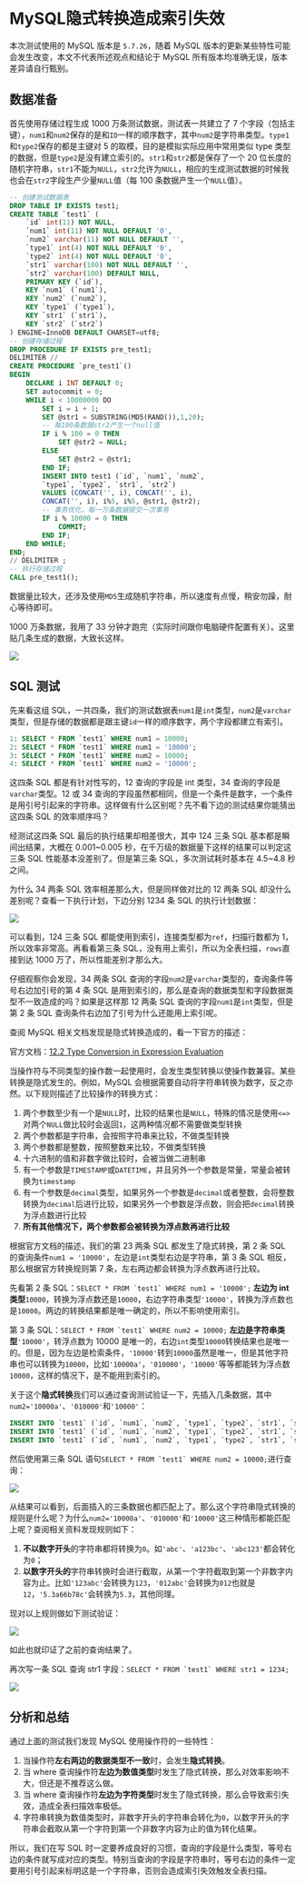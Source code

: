 # MySQL隐式转换造成索引失效

本次测试使用的 MySQL 版本是 `5.7.26`，随着 MySQL 版本的更新某些特性可能会发生改变，本文不代表所述观点和结论于 MySQL 所有版本均准确无误，版本差异请自行甄别。

## 数据准备

首先使用存储过程生成 1000 万条测试数据，测试表一共建立了 7 个字段（包括主键），`num1`和`num2`保存的是和`ID`一样的顺序数字，其中`num2`是字符串类型。`type1`和`type2`保存的都是主键对 5 的取模，目的是模拟实际应用中常用类似 type 类型的数据，但是`type2`是没有建立索引的。`str1`和`str2`都是保存了一个 20 位长度的随机字符串，`str1`不能为`NULL`，`str2`允许为`NULL`，相应的生成测试数据的时候我也会在`str2`字段生产少量`NULL`值（每 100 条数据产生一个`NULL`值）。

```sql
-- 创建测试数据表
DROP TABLE IF EXISTS test1;
CREATE TABLE `test1` (
    `id` int(11) NOT NULL,
    `num1` int(11) NOT NULL DEFAULT '0',
    `num2` varchar(11) NOT NULL DEFAULT '',
    `type1` int(4) NOT NULL DEFAULT '0',
    `type2` int(4) NOT NULL DEFAULT '0',
    `str1` varchar(100) NOT NULL DEFAULT '',
    `str2` varchar(100) DEFAULT NULL,
    PRIMARY KEY (`id`),
    KEY `num1` (`num1`),
    KEY `num2` (`num2`),
    KEY `type1` (`type1`),
    KEY `str1` (`str1`),
    KEY `str2` (`str2`)
) ENGINE=InnoDB DEFAULT CHARSET=utf8;
-- 创建存储过程
DROP PROCEDURE IF EXISTS pre_test1;
DELIMITER //
CREATE PROCEDURE `pre_test1`()
BEGIN
    DECLARE i INT DEFAULT 0;
    SET autocommit = 0;
    WHILE i < 10000000 DO
        SET i = i + 1;
        SET @str1 = SUBSTRING(MD5(RAND()),1,20);
        -- 每100条数据str2产生一个null值
        IF i % 100 = 0 THEN
            SET @str2 = NULL;
        ELSE
            SET @str2 = @str1;
        END IF;
        INSERT INTO test1 (`id`, `num1`, `num2`,
        `type1`, `type2`, `str1`, `str2`)
        VALUES (CONCAT('', i), CONCAT('', i),
        CONCAT('', i), i%5, i%5, @str1, @str2);
        -- 事务优化，每一万条数据提交一次事务
        IF i % 10000 = 0 THEN
            COMMIT;
        END IF;
    END WHILE;
END;
// DELIMITER ;
-- 执行存储过程
CALL pre_test1();
```

数据量比较大，还涉及使用`MD5`生成随机字符串，所以速度有点慢，稍安勿躁，耐心等待即可。

1000 万条数据，我用了 33 分钟才跑完（实际时间跟你电脑硬件配置有关）。这里贴几条生成的数据，大致长这样。

![](https://oss.javaguide.cn/github/javaguide/mysqlindex-invalidation-caused-by-implicit-conversion-01.png)

## SQL 测试

先来看这组 SQL，一共四条，我们的测试数据表`num1`是`int`类型，`num2`是`varchar`类型，但是存储的数据都是跟主键`id`一样的顺序数字，两个字段都建立有索引。

```sql
1: SELECT * FROM `test1` WHERE num1 = 10000;
2: SELECT * FROM `test1` WHERE num1 = '10000';
3: SELECT * FROM `test1` WHERE num2 = 10000;
4: SELECT * FROM `test1` WHERE num2 = '10000';
```

这四条 SQL 都是有针对性写的，12 查询的字段是 int 类型，34 查询的字段是`varchar`类型。12 或 34 查询的字段虽然都相同，但是一个条件是数字，一个条件是用引号引起来的字符串。这样做有什么区别呢？先不看下边的测试结果你能猜出这四条 SQL 的效率顺序吗？

经测试这四条 SQL 最后的执行结果却相差很大，其中 124 三条 SQL 基本都是瞬间出结果，大概在 0.001~0.005 秒，在千万级的数据量下这样的结果可以判定这三条 SQL 性能基本没差别了。但是第三条 SQL，多次测试耗时基本在 4.5~4.8 秒之间。

为什么 34 两条 SQL 效率相差那么大，但是同样做对比的 12 两条 SQL 却没什么差别呢？查看一下执行计划，下边分别 1234 条 SQL 的执行计划数据：

![](https://oss.javaguide.cn/github/javaguide/mysqlindex-invalidation-caused-by-implicit-conversion-02.png)

可以看到，124 三条 SQL 都能使用到索引，连接类型都为`ref`，扫描行数都为 1，所以效率非常高。再看看第三条 SQL，没有用上索引，所以为全表扫描，`rows`直接到达 1000 万了，所以性能差别才那么大。

仔细观察你会发现，34 两条 SQL 查询的字段`num2`是`varchar`类型的，查询条件等号右边加引号的第 4 条 SQL 是用到索引的，那么是查询的数据类型和字段数据类型不一致造成的吗？如果是这样那 12 两条 SQL 查询的字段`num1`是`int`类型，但是第 2 条 SQL 查询条件右边加了引号为什么还能用上索引呢。

查阅 MySQL 相关文档发现是隐式转换造成的，看一下官方的描述：

官方文档：[12.2 Type Conversion in Expression Evaluation](https://dev.mysql.com/doc/refman/5.7/en/type-conversion.html?spm=5176.100239.blogcont47339.5.1FTben)

当操作符与不同类型的操作数一起使用时，会发生类型转换以使操作数兼容。某些转换是隐式发生的。例如，MySQL 会根据需要自动将字符串转换为数字，反之亦然。以下规则描述了比较操作的转换方式：

1. 两个参数至少有一个是`NULL`时，比较的结果也是`NULL`，特殊的情况是使用`<=>`对两个`NULL`做比较时会返回`1`，这两种情况都不需要做类型转换
2. 两个参数都是字符串，会按照字符串来比较，不做类型转换
3. 两个参数都是整数，按照整数来比较，不做类型转换
4. 十六进制的值和非数字做比较时，会被当做二进制串
5. 有一个参数是`TIMESTAMP`或`DATETIME`，并且另外一个参数是常量，常量会被转换为`timestamp`
6. 有一个参数是`decimal`类型，如果另外一个参数是`decimal`或者整数，会将整数转换为`decimal`后进行比较，如果另外一个参数是浮点数，则会把`decimal`转换为浮点数进行比较
7. **所有其他情况下，两个参数都会被转换为浮点数再进行比较**

根据官方文档的描述，我们的第 23 两条 SQL 都发生了隐式转换，第 2 条 SQL 的查询条件`num1 = '10000'`，左边是`int`类型右边是字符串，第 3 条 SQL 相反，那么根据官方转换规则第 7 条，左右两边都会转换为浮点数再进行比较。

先看第 2 条 SQL：``SELECT * FROM `test1` WHERE num1 = '10000';`` **左边为 int 类型**`10000`，转换为浮点数还是`10000`，右边字符串类型`'10000'`，转换为浮点数也是`10000`。两边的转换结果都是唯一确定的，所以不影响使用索引。

第 3 条 SQL：``SELECT * FROM `test1` WHERE num2 = 10000;`` **左边是字符串类型**`'10000'`，转浮点数为 10000 是唯一的，右边`int`类型`10000`转换结果也是唯一的。但是，因为左边是检索条件，`'10000'`转到`10000`虽然是唯一，但是其他字符串也可以转换为`10000`，比如`'10000a'`，`'010000'`，`'10000'`等等都能转为浮点数`10000`，这样的情况下，是不能用到索引的。

关于这个**隐式转换**我们可以通过查询测试验证一下，先插入几条数据，其中`num2='10000a'`、`'010000'`和`'10000'`：

```sql
INSERT INTO `test1` (`id`, `num1`, `num2`, `type1`, `type2`, `str1`, `str2`) VALUES ('10000001', '10000', '10000a', '0', '0', '2df3d9465ty2e4hd523', '2df3d9465ty2e4hd523');
INSERT INTO `test1` (`id`, `num1`, `num2`, `type1`, `type2`, `str1`, `str2`) VALUES ('10000002', '10000', '010000', '0', '0', '2df3d9465ty2e4hd523', '2df3d9465ty2e4hd523');
INSERT INTO `test1` (`id`, `num1`, `num2`, `type1`, `type2`, `str1`, `str2`) VALUES ('10000003', '10000', ' 10000', '0', '0', '2df3d9465ty2e4hd523', '2df3d9465ty2e4hd523');
```

然后使用第三条 SQL 语句``SELECT * FROM `test1` WHERE num2 = 10000;``进行查询：

![](https://oss.javaguide.cn/github/javaguide/mysqlindex-invalidation-caused-by-implicit-conversion-03.png)

从结果可以看到，后面插入的三条数据也都匹配上了。那么这个字符串隐式转换的规则是什么呢？为什么`num2='10000a'`、`'010000'`和`'10000'`这三种情形都能匹配上呢？查阅相关资料发现规则如下：

1. **不以数字开头**的字符串都将转换为`0`。如`'abc'`、`'a123bc'`、`'abc123'`都会转化为`0`；
2. **以数字开头的**字符串转换时会进行截取，从第一个字符截取到第一个非数字内容为止。比如`'123abc'`会转换为`123`，`'012abc'`会转换为`012`也就是`12`，`'5.3a66b78c'`会转换为`5.3`，其他同理。

现对以上规则做如下测试验证：

![](https://oss.javaguide.cn/github/javaguide/mysqlindex-invalidation-caused-by-implicit-conversion-04.png)

如此也就印证了之前的查询结果了。

再次写一条 SQL 查询 str1 字段：``SELECT * FROM `test1` WHERE str1 = 1234;``

![](https://oss.javaguide.cn/github/javaguide/mysqlindex-invalidation-caused-by-implicit-conversion-05.png)

## 分析和总结

通过上面的测试我们发现 MySQL 使用操作符的一些特性：

1. 当操作符**左右两边的数据类型不一致**时，会发生**隐式转换**。
2. 当 where 查询操作符**左边为数值类型**时发生了隐式转换，那么对效率影响不大，但还是不推荐这么做。
3. 当 where 查询操作符**左边为字符类型**时发生了隐式转换，那么会导致索引失效，造成全表扫描效率极低。
4. 字符串转换为数值类型时，非数字开头的字符串会转化为`0`，以数字开头的字符串会截取从第一个字符到第一个非数字内容为止的值为转化结果。

所以，我们在写 SQL 时一定要养成良好的习惯，查询的字段是什么类型，等号右边的条件就写成对应的类型。特别当查询的字段是字符串时，等号右边的条件一定要用引号引起来标明这是一个字符串，否则会造成索引失效触发全表扫描。
